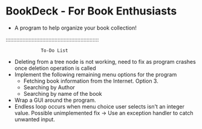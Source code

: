 #  BookDeck - For Book Enthusiasts
- A program to help organize your book collection!

:::::::::::::::::::::::::::::::::::::::::::::::::::::::::::::

				 To-Do List
* Deleting from a tree node is not working, need to fix as program crashes once deletion operation is called
* Implement the following remaining menu options for the program
  - Fetching book information from the Internet. Option 3.
  - Searching by Author
  - Searching by name of the book
* Wrap a GUI around the program.
* Endless loop occurs when menu choice user selects isn't an integer value. Possible unimplemented fix -> Use an exception handler to catch unwanted input.
